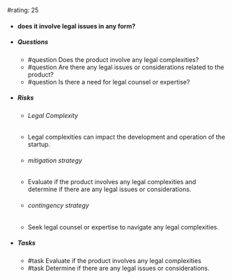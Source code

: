#rating: 25
- #### does it involve legal issues in any form?
- ##### Questions
  - #question Does the product involve any legal complexities?
  - #question Are there any legal issues or considerations related to the product?
  - #question Is there a need for legal counsel or expertise?
- ##### Risks

  - ###### Legal Complexity
  - Legal complexities can impact the development and operation of the startup.
  - ###### mitigation strategy
  - Evaluate if the product involves any legal complexities and determine if there are any legal issues or considerations.
  - ###### contingency strategy
  - Seek legal counsel or expertise to navigate any legal complexities.
- ##### Tasks
  - #task Evaluate if the product involves any legal complexities
  - #task  Determine if there are any legal issues or considerations.


